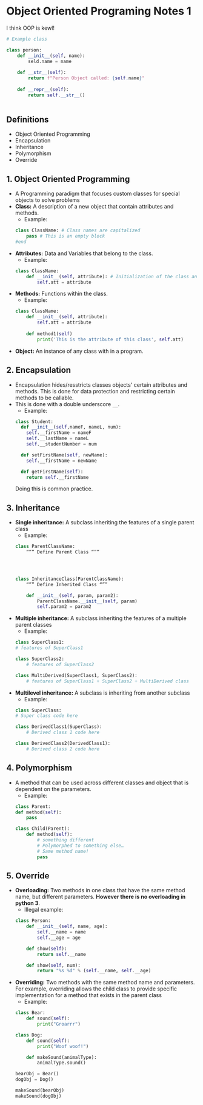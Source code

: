 # Object Oriented Programing Notes 1

I think OOP is kewl!

```python
# Example class

class person:
    def __init__(self, name):
        seld.name = name
        
    def __str__(self):
        return f"Person Object called: {self.name}"
        
    def __repr__(self):
        return self.__str__()
        
```

## Definitions
- Object Oriented Programming
- Encapsulation
- Inheritance
- Polymorphism
- Override

## 1. Object Oriented Programming

- A Programming paradigm that focuses custom classes for special objects to solve problems
- **Class:** A description of a new object that contain attributes and methods.
    - Example:
    ```python
    class ClassName: # Class names are capitalized
	    pass # This is an empty block
    #end 
    ```
- **Attributes:** Data and Variables that belong to the class.
    - Example:
    ```python
    class ClassName:
        def __init__(self, attribute): # Initialization of the class and attribute
            self.att = attribute
    ```
- **Methods:** Functions within the class.
    - Example:
    ```python
    class ClassName:
        def __init__(self, attribute): 
            self.att = attribute
            
        def method1(self)
            print('This is the attribute of this class', self.att)
    ```
- **Object:** An instance of any class with in a program.
 
## 2. Encapsulation
- Encapsulation hides/resstricts classes objects' certain attributes and methods. This is done for data protection and restricting certain methods to be callable.
- This is done with a double underscore `__`.
    - Example:
    ```python
    class Student:
      def __init__(self,nameF, nameL, num):
        self.__firstName = nameF
        self.__lastName = nameL
        self.__studentNumber = num
  
      def setFirstName(self, newName):
        self.__firstName = newName

      def getFirstName(self):
        return self.__firstName
    ```
    Doing this is common practice.
    
## 3. Inheritance
- **Single inheritance:** A subclass inheriting the features of a single parent class
    - Example:
    ```python
    class ParentClassName:
        “”” Define Parent Class “””
	
	
	

    class InheritanceClass(ParentClassName):
        “”” Define Inherited Class “””

        def __init__(self, param, param2):
            ParentClassName.__init__(self, param)
            self.param2 = param2
    ```
- **Multiple inheritance:** A subclass inheriting the features of a multiple parent classes
    - Example:
    ```python
    class SuperClass1:
    # features of SuperClass1

    class SuperClass2:
        # features of SuperClass2

    class MultiDerived(SuperClass1, SuperClass2):
        # features of SuperClass1 + SuperClass2 + MultiDerived class
    ```
- **Multilevel inheritance:** A subclass is inheriting from another subclass
    - Example:
    ```python
    class SuperClass:
    # Super class code here

    class DerivedClass1(SuperClass):
        # Derived class 1 code here

    class DerivedClass2(DerivedClass1):
        # Derived class 2 code here
    ```
## 4. Polymorphism
- A method that can be used across different classes and object that is dependent on the parameters.
    - Example:
    ```python
    class Parent:
	def method(self):
		pass

    class Child(Parent):
        def method(self):
            # something different
            # Polymorphed to something else…
            # Same method name!
            pass
    ```
    
## 5. Override
- **Overloading:** Two methods in one class that have the same method name, but different parameters. **However there is no overloading in python 3**.
    - Illegal example:
    ```python
    class Person:
        def __init__(self, name, age):
            self.__name = name
            self.__age = age

        def show(self):
            return self.__name

        def show(self, num):
            return "%s %d" % (self.__name, self.__age)
    ```
- **Overriding:** Two methods with the same method name and parameters. For example, overriding allows the child class to provide specific implementation for a method that exists in the parent class
    - Example:
    ```python
    class Bear:
        def sound(self):
            print("Groarrr")

    class Dog:
        def sound(self):
            print("Woof woof!")

        def makeSound(animalType):
            animalType.sound()
    
    bearObj = Bear()
    dogObj = Dog()

    makeSound(bearObj)
    makeSound(dogObj)
    ```
